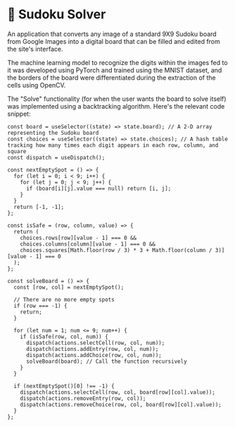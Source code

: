 # 🧩 Sudoku Solver

An application that converts any image of a standard 9X9 Sudoku board from Google Images into a digital board that can be filled and edited from the site's interface.

The machine learning model to recognize the digits within the images fed to it was developed using PyTorch and trained using the MNIST dataset, and the borders of the board were differentiated during the extraction of the cells using OpenCV.

The "Solve" functionality (for when the user wants the board to solve itself) was implemented using a backtracking algorithm. Here's the relevant code snippet:

```
const board = useSelector((state) => state.board); // A 2-D array representing the Sudoku board
const choices = useSelector((state) => state.choices); // A hash table tracking how many times each digit appears in each row, column, and square
const dispatch = useDispatch();

const nextEmptySpot = () => {
  for (let i = 0; i < 9; i++) {
    for (let j = 0; j < 9; j++) {
      if (board[i][j].value === null) return [i, j];
    }
  }
  return [-1, -1];
};

const isSafe = (row, column, value) => {
  return (
    choices.rows[row][value - 1] === 0 &&
    choices.columns[column][value - 1] === 0 &&
    choices.squares[Math.floor(row / 3) * 3 + Math.floor(column / 3)][value - 1] === 0
  );
};

const solveBoard = () => {
  const [row, col] = nextEmptySpot();

  // There are no more empty spots
  if (row === -1) {
    return;
  }

  for (let num = 1; num <= 9; num++) {
    if (isSafe(row, col, num)) {
      dispatch(actions.selectCell(row, col, num));
      dispatch(actions.addEntry(row, col, num));
      dispatch(actions.addChoice(row, col, num));
      solveBoard(board); // Call the function recursively
    }
  }

  if (nextEmptySpot()[0] !== -1) {
    dispatch(actions.selectCell(row, col, board[row][col].value));
    dispatch(actions.removeEntry(row, col));
    dispatch(actions.removeChoice(row, col, board[row][col].value));
  }
};
```
